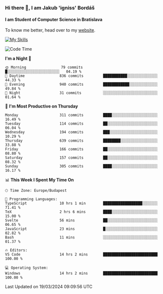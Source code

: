 ### Hi there 👋, I am Jakub 'igniss' Bordáš

#### I am Student of Computer Science in Bratislava
To know me better, head over to my [website](https://bordas.sk).

[![My Skills](https://skillicons.dev/icons?i=js,html,css,figma,svelte,java,kotlin,python,postgresql,typescript,nest,nodejs)](https://bordas.sk)


<!--START_SECTION:waka-->
![Code Time](http://img.shields.io/badge/Code%20Time-1%2C437%20hrs%2020%20mins-blue)

**I'm a Night 🦉** 

```text
🌞 Morning                79 commits          █░░░░░░░░░░░░░░░░░░░░░░░░   04.19 % 
🌆 Daytime                836 commits         ███████████░░░░░░░░░░░░░░   44.33 % 
🌃 Evening                940 commits         ████████████░░░░░░░░░░░░░   49.84 % 
🌙 Night                  31 commits          ░░░░░░░░░░░░░░░░░░░░░░░░░   01.64 % 
```
📅 **I'm Most Productive on Thursday** 

```text
Monday                   311 commits         ████░░░░░░░░░░░░░░░░░░░░░   16.49 % 
Tuesday                  114 commits         ██░░░░░░░░░░░░░░░░░░░░░░░   06.04 % 
Wednesday                194 commits         ███░░░░░░░░░░░░░░░░░░░░░░   10.29 % 
Thursday                 639 commits         ████████░░░░░░░░░░░░░░░░░   33.88 % 
Friday                   166 commits         ██░░░░░░░░░░░░░░░░░░░░░░░   08.80 % 
Saturday                 157 commits         ██░░░░░░░░░░░░░░░░░░░░░░░   08.32 % 
Sunday                   305 commits         ████░░░░░░░░░░░░░░░░░░░░░   16.17 % 
```


📊 **This Week I Spent My Time On** 

```text
🕑︎ Time Zone: Europe/Budapest

💬 Programming Languages: 
TypeScript               10 hrs 1 min        ██████████████████░░░░░░░   71.41 % 
TeX                      2 hrs 6 mins        ████░░░░░░░░░░░░░░░░░░░░░   15.00 % 
Svelte                   56 mins             ██░░░░░░░░░░░░░░░░░░░░░░░   06.65 % 
JavaScript               23 mins             █░░░░░░░░░░░░░░░░░░░░░░░░   02.82 % 
Bash                     11 mins             ░░░░░░░░░░░░░░░░░░░░░░░░░   01.37 % 

🔥 Editors: 
VS Code                  14 hrs 2 mins       █████████████████████████   100.00 % 

💻 Operating System: 
Windows                  14 hrs 2 mins       █████████████████████████   100.00 % 
```


 Last Updated on 19/03/2024 09:09:56 UTC
<!--END_SECTION:waka-->
